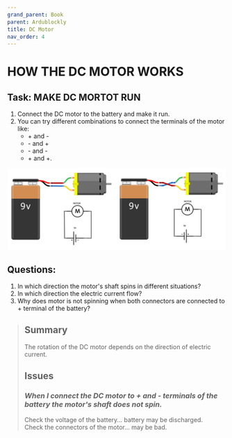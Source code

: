 ```yaml
---
grand_parent: Book
parent: Ardublockly
title: DC Motor
nav_order: 4
---
```


# HOW THE DC MOTOR WORKS

## Task: MAKE DC MORTOT RUN

1. Connect the DC motor to the battery and make it run.
2. You can try different combinations to connect the terminals of the motor like:
    - \+ and -
    - \- and +
    - \- and -
    - \+ and +.

![DC motor connection.](./slike/Electric_current_DC_motor.png)

## Questions:

1.  In which direction the motor\'s shaft spins in different situations?
2.  In which direction the electric current flow?
3.  Why does motor is not spinning when both connectors are connected to +
    terminal of the battery?

> ## Summary
> The rotation of the DC motor depends on the direction of electric
> current.
> 
> ## Issues
> ### *When I connect the DC motor to + and - terminals of the battery the motor\'s shaft does not spin.*
> 
> Check the voltage of the battery... battery may be discharged.  
> Check the connectors of the motor... may be bad.  

